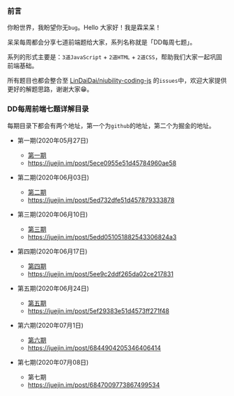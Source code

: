 ### 前言

你盼世界，我盼望你无`bug`。Hello 大家好！我是霖呆呆！

呆呆每周都会分享七道前端题给大家，系列名称就是「DD每周七题」。

系列的形式主要是：`3道JavaScript` + `2道HTML` + `2道CSS`，帮助我们大家一起巩固前端基础。

所有题目也都会整合至 [LinDaiDai/niubility-coding-js](https://github.com/LinDaiDai/niubility-coding-js/issues) 的`issues`中，欢迎大家提供更好的解题思路，谢谢大家😁。



### DD每周前端七题详解目录

每期目录下都会有两个地址，第一个为`github`的地址，第二个为掘金的地址。

- 第一期(2020年05月27日)
  - [第一期](./DD每周前端七题详解-第一期.md)
  - https://juejin.im/post/5ece0955e51d45784960ae58
- 第二期(2020年06月03日)
  - [第二期](./DD每周前端七题详解-第二期.md)
  - https://juejin.im/post/5ed732dfe51d457879333878
- 第三期(2020年06月10日)
  - [第三期](./DD每周前端七题详解-第三期.md)
  - https://juejin.im/post/5edd051051882543306824a3
- 第四期(2020年06月17日)
  - [第四期](./DD每周前端七题详解-第四期.md)
  - https://juejin.im/post/5ee9c2ddf265da02ce217831
- 第五期(2020年06月24日)
  - [第五期](./DD每周前端七题详解-第五期.md)
  - https://juejin.im/post/5ef29383e51d4573ff271f48
- 第六期(2020年07月1日)
  - [第六期](./DD每周前端七题详解-第六期.md)
  - https://juejin.im/post/6844904205346406414

- 第七期(2020年07月08日)
  - 第七期
  - https://juejin.im/post/6847009773867499534

